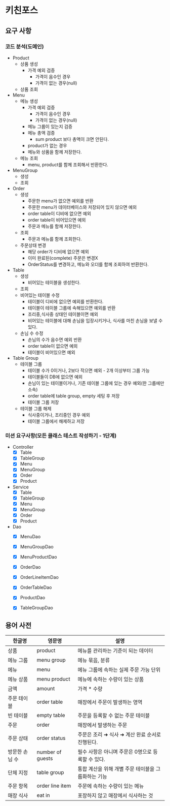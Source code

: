 # 키친포스

## 요구 사항

### 코드 분석(도메인)
- Product
    - 상품 생성
        - 가격 예외 검증
            - 가격이 음수인 경우
            - 가격이 없는 경우(null)
    - 상품 조회
- Menu
    - 메뉴 생성
        - 가격 예외 검증
            - 가격이 음수인 경우
            - 가격이 없는 경우(null)
        - 메뉴 그룹이 있는지 검증 
        - 메뉴 총액 검증
            - sum product 보다 총액이 크면 안된다.
        - product가 없는 경우  
        - 메뉴와 상품을 함께 저장한다.
    - 메뉴 조회 
        - menu, product를 함께 조회해서 반환한다.
- MenuGroup
    - 생성
    - 조회
- Order
    - 생성
        - 주문한 menu가 없으면 예외를 반환
        - 주문한 menu가 데이터베이스와 저장되어 있지 않으면 예외
        - order table이 디비에 없으면 예외
        - order table이 비어있으면 예외
        - 주문과 메뉴를 함께 저장한다.
    - 조회
        - 주문과 메뉴를 함께 조회한다.
    - 주문상태 변경
        - 해당 order가 디비에 없으면 예외
        - 이미 완료된(complete) 주문은 변경X
        - OrderStatus를 변경하고, 메뉴와 오더를 함께 조회하여 반환한다.
- Table
    - 생성
        - 비어있는 테이블을 생성한다.
    - 조회
    - 비어있는 테이블 수정
        - 테이블이 디비에 없으면 예외를 반환한다.  
        - 테이블이 테이블 그룹에 속해있으면 예외를 반환
        - 조리중,식사중 상태인 테이블이면 예외
        - 비어있는 테이블에 대해 손님을 입장시키거나, 식사를 마친 손님을 보낼 수 있다.   
    - 손님 수 수정
        - 손님의 수가 음수면 예외 반환
        - order table이 없으면 예외
        - 테이블이 비어있으면 예외 
- Table Group
    - 테이블 그룹
        - 테이블 수가 0이거나, 2보다 작으면 예외 - 2개 이상부터 그룹 가능 
        - 테이블들이 DB에 없으면 예외
        - 손님이 있는 테이블이거나, 기존 테이블 그룹에 있는 경우 예외(한 그룹에만 소속)
        - order table에 table group, empty 세팅 후 저장 
        - 테이블 그룹 저장
    - 테이블 그룹 해제
        - 식사중이거나, 조리중인 경우 예외
        - 테이블 그룹에서 해제하고 저장          

### 미션 요구사항(모든 클래스 테스트 작성하기 - 1단계)
- Controller
    - [x] Table
    - [x] TableGroup
    - [x] Menu
    - [x] MenuGroup
    - [x] Order
    - [x] Product
- Service
    - [x] Table
    - [x] TableGroup
    - [x] Menu
    - [x] MenuGroup
    - [x] Order
    - [x] Product 
- Dao
    - [x] MenuDao
    - [x] MenuGroupDao
    - [x] MenuProductDao
    - [x] OrderDao
    - [x] OrderLineItemDao
    - [x] OrderTableDao
    - [x] ProductDao
    - [x] TableGroupDao
    
        
## 용어 사전

| 한글명 | 영문명 | 설명 |
| --- | --- | --- |
| 상품 | product | 메뉴를 관리하는 기준이 되는 데이터 |
| 메뉴 그룹 | menu group | 메뉴 묶음, 분류 |
| 메뉴 | menu | 메뉴 그룹에 속하는 실제 주문 가능 단위 |
| 메뉴 상품 | menu product | 메뉴에 속하는 수량이 있는 상품 |
| 금액 | amount | 가격 * 수량 |
| 주문 테이블 | order table | 매장에서 주문이 발생하는 영역 |
| 빈 테이블 | empty table | 주문을 등록할 수 없는 주문 테이블 |
| 주문 | order | 매장에서 발생하는 주문 |
| 주문 상태 | order status | 주문은 조리 ➜ 식사 ➜ 계산 완료 순서로 진행된다. |
| 방문한 손님 수 | number of guests | 필수 사항은 아니며 주문은 0명으로 등록할 수 있다. |
| 단체 지정 | table group | 통합 계산을 위해 개별 주문 테이블을 그룹화하는 기능 |
| 주문 항목 | order line item | 주문에 속하는 수량이 있는 메뉴 |
| 매장 식사 | eat in | 포장하지 않고 매장에서 식사하는 것 |
